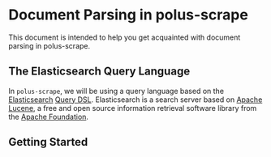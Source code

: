 # Document Parsing in polus-scrape

This document is intended to help you get acquainted with document parsing in polus-scrape.

## The Elasticsearch Query Language

In `polus-scrape`, we will be using a query language based on the [Elasticsearch](https://www.elastic.co/products/elasticsearch) [Query DSL](https://www.elastic.co/guide/en/elasticsearch/reference/current/query-dsl.html). Elasticsearch is a search server based on [Apache Lucene](http://lucene.apache.org/), a free and open source information retrieval software library from the [Apache Foundation](http://apache.org/).

## Getting Started

